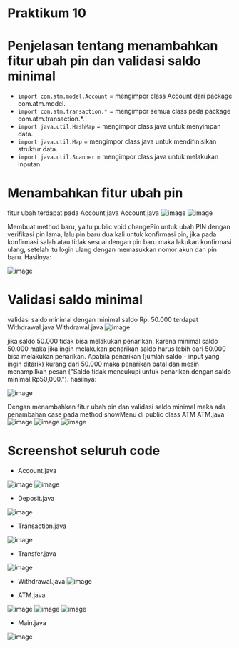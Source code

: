 
# Praktikum 10 


# Penjelasan tentang menambahkan fitur ubah pin dan validasi saldo minimal  


- `import com.atm.model.Account` = mengimpor class Account dari package com.atm.model.
- `import com.atm.transaction.*` = mengimpor semua class pada package com.atm.transaction.*.
- `import java.util.HashMap` = mengimpor class java untuk menyimpan data.
- `import java.util.Map` = mengimpor class java untuk mendifinisikan struktur data. 
- `import java.util.Scanner` = mengimpor class java untuk melakukan inputan.

# Menambahkan fitur ubah pin
fitur ubah terdapat pada Account.java
Account.java
![image](https://github.com/user-attachments/assets/8bea0060-8a1d-4a56-ae8e-d83823e7e60a)
![image](https://github.com/user-attachments/assets/c08222ec-c0fe-4465-b7d9-cb1ecd0b7d46)

Membuat method baru, yaitu public void changePin untuk ubah PIN dengan verifikasi pin lama, lalu pin baru dua kali untuk konfirmasi pin, 
jika pada konfirmasi salah atau tidak sesuai dengan pin baru maka lakukan konfirmasi ulang, setelah itu login ulang dengan memasukkan nomor akun dan pin baru.
Hasilnya:

![image](https://github.com/user-attachments/assets/6de2203d-4a4d-4ada-8020-a9a68cf38ca1)

# Validasi saldo minimal
validasi saldo minimal dengan minimal saldo Rp. 50.000 terdapat Withdrawal.java
Withdrawal.java
![image](https://github.com/user-attachments/assets/4686fb78-ae9b-4866-a2e2-c5d224d25007)

jika saldo 50.000 tidak bisa melakukan penarikan, karena minimal saldo 50.000 maka jika ingin melakukan penarikan saldo 
harus lebih dari 50.000 bisa melakukan penarikan. Apabila penarikan (jumlah saldo - input yang ingin ditarik) kurang dari 50.000
maka penarikan batal dan mesin menampilkan pesan ("Saldo tidak mencukupi untuk penarikan dengan saldo minimal Rp50,000.").
hasilnya: 

![image](https://github.com/user-attachments/assets/354e699f-7e40-4e92-94e5-c5d0a98de7ae)

Dengan menambahkan fitur ubah pin dan validasi saldo minimal maka ada penambahan case pada method showMenu di public class ATM
ATM.java
![image](https://github.com/user-attachments/assets/2b4f6c2f-3777-4635-9350-b01152de39ff)
![image](https://github.com/user-attachments/assets/04c59d3e-a5fb-4e44-8ec2-344d5baac538)
![image](https://github.com/user-attachments/assets/bd5af902-5e25-48f7-87dc-96ff452c3d47)


# Screenshot seluruh code
- Account.java

![image](https://github.com/user-attachments/assets/8bea0060-8a1d-4a56-ae8e-d83823e7e60a)
![image](https://github.com/user-attachments/assets/c08222ec-c0fe-4465-b7d9-cb1ecd0b7d46)


- Deposit.java

![image](https://github.com/user-attachments/assets/9806f984-260f-4184-b6b8-678766e4b554)


- Transaction.java

![image](https://github.com/user-attachments/assets/f1fe0272-09f5-4ea2-b00a-b841f208c6f8)



- Transfer.java

![image](https://github.com/user-attachments/assets/f86a89ec-d9ad-4879-a708-fe91079994a0)


- Withdrawal.java
![image](https://github.com/user-attachments/assets/12e49834-9c3f-4be8-aebb-a4b81acefd00)


- ATM.java

![image](https://github.com/user-attachments/assets/2b4f6c2f-3777-4635-9350-b01152de39ff)
![image](https://github.com/user-attachments/assets/04c59d3e-a5fb-4e44-8ec2-344d5baac538)
![image](https://github.com/user-attachments/assets/bd5af902-5e25-48f7-87dc-96ff452c3d47)


- Main.java

![image](https://github.com/user-attachments/assets/8fb46003-3b89-4537-a5fe-e3520a8f614e)
